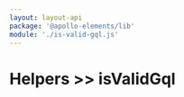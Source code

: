 ```yaml
---
layout: layout-api
package: '@apollo-elements/lib'
module: './is-valid-gql.js'
---
```

# Helpers >> isValidGql

